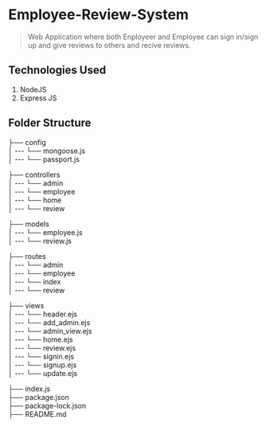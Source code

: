 # Employee-Review-System
> Web Application where both Enployeer and Employee can sign in/sign up and give reviews to others and recive reviews.



## Technologies Used
1.  NodeJS
2.  Express JS

## Folder Structure

├── config <br>
│ --- └── mongoose.js <br>
│ --- └── passport.js <br>

├── controllers <br>
│ --- └── admin <br>
│ --- └── employee <br>
│ --- └── home <br>
│ --- └── review <br>


├── models <br>
│ --- └── employee.js <br>
│ --- └── review.js <br>

├── routes <br>
│ --- └── admin <br>
│ --- └── employee <br>
│ --- └── index <br>
│ --- └── review <br>


├── views <br>
│ --- └── header.ejs <br>
│ --- └── add_admin.ejs <br>
│ --- └── admin_view.ejs <br>
│ --- └── home.ejs <br>
│ --- └── review.ejs <br>
│ --- └── signin.ejs <br>
│ --- └── signup.ejs <br>
│ --- └── update.ejs <br>

├── index.js <br>
├── package.json <br>
├── package-lock.json <br>
├── README.md <br>
